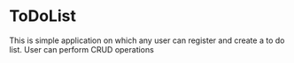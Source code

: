 # ToDoList
This is simple application on which any user can register and create  a to do list. User can perform CRUD operations
